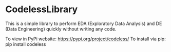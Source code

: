# CodelessLibrary
This is a simple library to perform EDA (Exploratory Data Analysis) and DE (Data Engineering) quickly without writing any code.

To view in PyPi website: https://pypi.org/project/codeless/
To install via pip: pip install codeless
